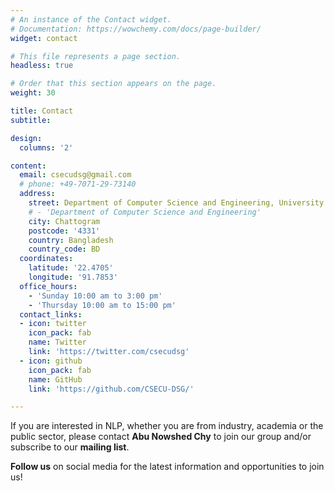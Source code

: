 ```yaml
---
# An instance of the Contact widget.
# Documentation: https://wowchemy.com/docs/page-builder/
widget: contact

# This file represents a page section.
headless: true

# Order that this section appears on the page.
weight: 30

title: Contact
subtitle:

design:
  columns: '2'

content:
  email: csecudsg@gmail.com
  # phone: +49-7071-29-73140
  address:
    street: Department of Computer Science and Engineering, University of Chittagong                 
    # - 'Department of Computer Science and Engineering'
    city: Chattogram
    postcode: '4331'
    country: Bangladesh
    country_code: BD
  coordinates:
    latitude: '22.4705'
    longitude: '91.7853'
  office_hours:
    - 'Sunday 10:00 am to 3:00 pm'
    - 'Thursday 10:00 am to 15:00 pm'
  contact_links:
  - icon: twitter
    icon_pack: fab
    name: Twitter
    link: 'https://twitter.com/csecudsg'
  - icon: github
    icon_pack: fab
    name: GitHub
    link: 'https://github.com/CSECU-DSG/'

---
```


If you are interested in NLP, whether you are from industry, academia or the public sector,  please contact <b>Abu Nowshed Chy</b> to join our group and/or subscribe to our **mailing list**.

**Follow us** on social media for the latest information and opportunities to join us!